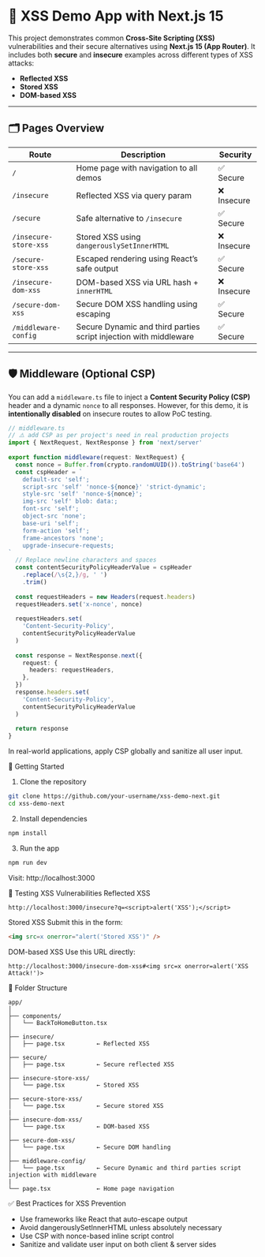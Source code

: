 # 🔐 XSS Demo App with Next.js 15

This project demonstrates common **Cross-Site Scripting (XSS)** vulnerabilities and their secure alternatives using **Next.js 15 (App Router)**. It includes both **secure** and **insecure** examples across different types of XSS attacks:

- **Reflected XSS**
- **Stored XSS**
- **DOM-based XSS**

---

## 🗂️ Pages Overview

| Route | Description | Security |
|-------|-------------|----------|
| `/` | Home page with navigation to all demos | ✅ Secure |
| `/insecure` | Reflected XSS via query param | ❌ Insecure |
| `/secure` | Safe alternative to `/insecure` | ✅ Secure |
| `/insecure-store-xss` | Stored XSS using `dangerouslySetInnerHTML` | ❌ Insecure |
| `/secure-store-xss` | Escaped rendering using React’s safe output | ✅ Secure |
| `/insecure-dom-xss` | DOM-based XSS via URL hash + `innerHTML` | ❌ Insecure |
| `/secure-dom-xss` | Secure DOM XSS handling using escaping | ✅ Secure |
| `/middleware-config` | Secure Dynamic and third parties script injection with middleware |  ✅ Secure |

---

## 🛡️ Middleware (Optional CSP)

You can add a `middleware.ts` file to inject a **Content Security Policy (CSP)** header and a dynamic `nonce` to all responses. However, for this demo, it is **intentionally disabled** on insecure routes to allow PoC testing.
```ts
// middleware.ts
// ⚠️ add CSP as per project's need in real production projects
import { NextRequest, NextResponse } from 'next/server'
 
export function middleware(request: NextRequest) {
  const nonce = Buffer.from(crypto.randomUUID()).toString('base64')
  const cspHeader = `
    default-src 'self';
    script-src 'self' 'nonce-${nonce}' 'strict-dynamic';
    style-src 'self' 'nonce-${nonce}';
    img-src 'self' blob: data:;
    font-src 'self';
    object-src 'none';
    base-uri 'self';
    form-action 'self';
    frame-ancestors 'none';
    upgrade-insecure-requests;
`
  // Replace newline characters and spaces
  const contentSecurityPolicyHeaderValue = cspHeader
    .replace(/\s{2,}/g, ' ')
    .trim()
 
  const requestHeaders = new Headers(request.headers)
  requestHeaders.set('x-nonce', nonce)
 
  requestHeaders.set(
    'Content-Security-Policy',
    contentSecurityPolicyHeaderValue
  )
 
  const response = NextResponse.next({
    request: {
      headers: requestHeaders,
    },
  })
  response.headers.set(
    'Content-Security-Policy',
    contentSecurityPolicyHeaderValue
  )
 
  return response
}
```
In real-world applications, apply CSP globally and sanitize all user input.

🏃 Getting Started
1. Clone the repository
```bash
git clone https://github.com/your-username/xss-demo-next.git
cd xss-demo-next
```
2. Install dependencies
```bash
npm install
```
3. Run the app
```bash
npm run dev
```
Visit: http://localhost:3000

🎯 Testing XSS Vulnerabilities
Reflected XSS
```url
http://localhost:3000/insecure?q=<script>alert('XSS');</script>
```

Stored XSS
Submit this in the form:

```html
<img src=x onerror="alert('Stored XSS')" />
```
DOM-based XSS
Use this URL directly:

```url
http://localhost:3000/insecure-dom-xss#<img src=x onerror=alert('XSS Attack!')>
```

📁 Folder Structure
```
app/
│
├── components/
│   └── BackToHomeButton.tsx
│
├── insecure/
│   ├── page.tsx         ← Reflected XSS
│
├── secure/
│   ├── page.tsx         ← Secure reflected XSS
│
├── insecure-store-xss/
│   └── page.tsx         ← Stored XSS
│
├── secure-store-xss/
│   └── page.tsx         ← Secure stored XSS
|
├── insecure-dom-xss/
│   └── page.tsx         ← DOM-based XSS
│
├── secure-dom-xss/
│   └── page.tsx         ← Secure DOM handling
│
├── middleware-config/
│   └── page.tsx         ← Secure Dynamic and third parties script injection with middleware
|
└── page.tsx             ← Home page navigation
```

✅ Best Practices for XSS Prevention
- Use frameworks like React that auto-escape output
- Avoid dangerouslySetInnerHTML unless absolutely necessary
- Use CSP with nonce-based inline script control
- Sanitize and validate user input on both client & server sides

